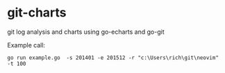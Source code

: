 # git-charts
git log analysis and charts using go-echarts and go-git

Example call:

    go run example.go  -s 201401 -e 201512 -r "c:\Users\rich\git\neovim"  -t 100

